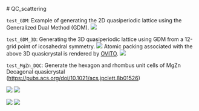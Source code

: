 ﻿﻿# QC_scattering
 
`test_GDM`: Example of generating the 2D quasiperiodic lattice using the Generalized Dual Method (GDM).
![](https://i.imgur.com/DRWoSEf.png)


`test_GDM_3D`: Generating the 3D quasiperiodic lattice using GDM from a 12-grid point of icosahedral symmetry.
![](https://i.imgur.com/I37Ub3q.png)
Atomic packing associated with the above 3D quasicrystal is rendered by [OVITO](https://www.ovito.org/).
![](https://i.imgur.com/OWKerCu.png)

`test_MgZn_DQC`: Generate the hexagon and rhombus unit cells of MgZn Decagonal quasicrystal (https://pubs.acs.org/doi/10.1021/acs.jpclett.8b01526)

![](https://i.imgur.com/GxiR2sc.png)
![](https://i.imgur.com/SteMALk.png)

![](https://i.imgur.com/ACzDurn.png)
![](https://i.imgur.com/MGdPwu4.jpg)






